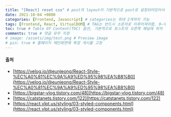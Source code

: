 ```yaml
---
title: "[React] reset css" # post의 layout이 기본적으로 post로 설정되어있어서 Front Matter에 따로 layout변수를 만들어 주지 않아도 됨
date: 2021-10-04 +0800
categories: [Frontend, Javascript] # categories는 최대 2개까지 가능
tags: [Frontend, React, VirtualDOM] # TAG는 반드시 소문자로 이루어져야함, 0~무한개까지 지정 가능
toc: true # Table Of Content(TOC) 옵션, 기본적으로 포스트의 오른쪽 패널에 위치
comments: true # 댓글 유무 지정
# image: /assets/img/test.png # Preview image
# pin: true # 홈페이지 메인화면에 특정 게시물 고정
---
```


#### 출처
- [https://velog.io/@eunjeong/React-Style-%EC%A0%81%EC%9A%A9%ED%95%98%EA%B8%B0](https://velog.io/@eunjeong/React-Style-%EC%A0%81%EC%9A%A9%ED%95%98%EA%B8%B0)
- [https://bigstar-vlog.tistory.com/48](https://bigstar-vlog.tistory.com/48)
- [https://catstanets.tistory.com/122](https://catstanets.tistory.com/122)
- [https://react.vlpt.us/styling/03-styled-components.html](https://react.vlpt.us/styling/03-styled-components.html)